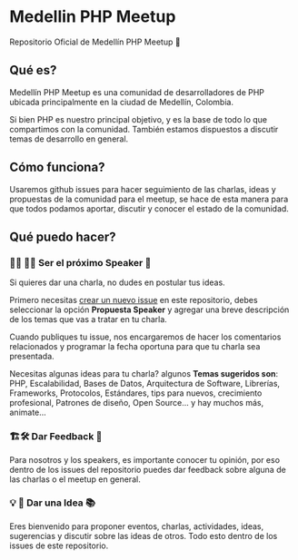 # Medellin PHP Meetup 

Repositorio Oficial de Medellín PHP Meetup 🐘

## Qué es?

Medellín PHP Meetup es una comunidad de desarrolladores de PHP ubicada principalmente en la ciudad de Medellín, Colombia.

Si bien PHP es nuestro principal objetivo, y es la base de todo lo que compartimos con la comunidad. También estamos dispuestos a discutir temas de desarrollo en general.

## Cómo funciona? 

Usaremos github issues para hacer seguimiento de las charlas, ideas y propuestas de la comunidad para el meetup, se hace de esta manera para que todos podamos aportar, discutir y conocer el estado de la comunidad.

## Qué puedo hacer?

### 👨‍🏫 👩‍🏫 Ser el próximo Speaker 🎤

Si quieres dar una charla, no dudes en postular tus ideas. 

Primero necesitas [crear un nuevo issue](https://github.com/medellin-php/meetup/issues/new/choose) en este repositorio, debes seleccionar la opción **Propuesta Speaker** y agregar una breve descripción de los temas que vas a tratar en tu charla.

Cuando publiques tu issue, nos encargaremos de hacer los comentarios relacionados y programar la fecha oportuna para que tu charla sea presentada.

Necesitas algunas ideas para tu charla? algunos **Temas sugeridos son**: PHP, Escalabilidad, Bases de Datos, Arquitectura de Software, Librerías, Frameworks, Protocolos, Estándares, tips para nuevos, crecimiento profesional, Patrones de diseño, Open Source... y hay muchos más, animate...

### 🏗🛠 Dar Feedback 🔄

Para nosotros y los speakers, es importante conocer tu opinión, por eso dentro de los issues del repositorio puedes dar feedback sobre alguna de las charlas o el meetup en general. 

### 💡 🤔 Dar una Idea 📚

Eres bienvenido para proponer eventos, charlas, actividades, ideas, sugerencias y discutir sobre las ideas de otros. Todo esto dentro de los issues de este repositorio.
